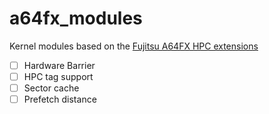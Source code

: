 # a64fx_modules
Kernel modules based on the [Fujitsu A64FX HPC extensions](https://github.com/fujitsu/A64FX/blob/master/doc/A64FX_Specification_HPC_Extension_v1_EN.pdf)

- [ ] Hardware Barrier
- [ ] HPC tag support
- [ ] Sector cache
- [ ] Prefetch distance
